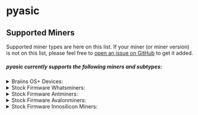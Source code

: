 # pyasic
## Supported Miners

Supported miner types are here on this list.  If your miner (or miner version) is not on this list, please feel free to [open an issue on GitHub](https://github.com/UpstreamData/pyasic/issues) to get it added.

##### pyasic currently supports the following miners and subtypes:
<style>
details {
    margin:0px;
    padding-top:0px;
    padding-bottom:0px;
}
</style>
<details style="margin:0px; padding-top:0px; padding-bottom:0px;">
<summary>Braiins OS+ Devices:</summary>
    <ul>
        <details>
            <summary>X19 Series:</summary>
                <ul>
                    <li><a href="../antminer/X19#s19-bos">S19</a></li>
                    <li><a href="../antminer/X19#s19-pro-bos">S19 Pro</a></li>
                    <li><a href="../antminer/X19#s19j-bos">S19j</a></li>
                    <li><a href="../antminer/X19#s19j-pro-bos">S19j Pro</a></li>
                    <li><a href="../antminer/X19#t19-bos">T19</a></li>
                </ul>
        </details>
        <details>
            <summary>X17 Series:</summary>
                <ul>
                    <li><a href="../antminer/X17#s17-bos">S17</a></li>
                    <li><a href="../antminer/X17#s17-plus-bos">S17+</a></li>
                    <li><a href="../antminer/X17#s17-pro-bos">S17 Pro</a></li>
                    <li><a href="../antminer/X17#s17e-bos">S17e</a></li>
                    <li><a href="../antminer/X17#t17-bos">T17</a></li>
                    <li><a href="../antminer/X17#t17-plus-bos">T17+</a></li>
                    <li><a href="../antminer/X17#t17e-bos">T17e</a></li>
                </ul>
        </details>
        <details>
            <summary>X9 Series:</summary>
                <ul>
                    <li><a href="../antminer/X9#s9-bos">S9</a></li>
                    <li><a href="../antminer/X9#s9-bos">S9i</a></li>
                    <li><a href="../antminer/X9#s9-bos">S9j</a></li>
                </ul>
        </details>
    </ul>
</details>
<details>
<summary>Stock Firmware Whatsminers:</summary>
    <ul>
        <details>
        <summary>M5X Series:</summary>
            <ul>
                <details>
                    <summary><a href="../whatsminer/M5X/#m50">M50</a></summary>
                        <ul>
                            <li><a href="../whatsminer/M5X/#m50vh50">VH50</a></li>
                        </ul>
                </details>
            </ul>
        </details>
        <details>
        <summary>M3X Series:</summary>
            <ul>
                <details>
                    <summary><a href="../whatsminer/M3X/#m30s">M30S</a></summary>
                        <ul>
                            <li><a href="../whatsminer/M3X/#m30sve10">VE10</a></li>
                            <li><a href="../whatsminer/M3X/#m30svg20">VG20</a></li>
                            <li><a href="../whatsminer/M3X/#m30sve20">VE20</a></li>
                            <li><a href="../whatsminer/M3X/#m30sv50">V50</a></li>
                        </ul>
                </details>
                <details>
                    <summary><a href="../whatsminer/M3X/#m30s_1">M30S+</a></summary>
                        <ul>
                            <li><a href="../whatsminer/M3X/#m30svf20">VF20</a></li>
                            <li><a href="../whatsminer/M3X/#m30sve40">VE40</a></li>
                            <li><a href="../whatsminer/M3X/#m30svg60">VG60</a></li>
                        </ul>
                </details>
                <details>
                    <summary><a href="../whatsminer/M3X/#m30s_2">M30S++</a></summary>
                        <ul>
                            <li><a href="../whatsminer/M3X/#m30svg30">VG30</a></li>
                            <li><a href="../whatsminer/M3X/#m30svg40">VG40</a></li>
                            <li><a href="../whatsminer/M3X/#m30svh60">VH60</a></li>
                        </ul>
                </details>
                <details>
                    <summary><a href="../whatsminer/M3X/#m31s">M31S</a></summary>
                    <summary><a href="../whatsminer/M3X/#m31sv10">M31SV10</a></summary>
                    <summary><a href="../whatsminer/M3X/#m31sv20">M31SV20</a></summary>
                    <summary><a href="../whatsminer/M3X/#m31sv60">M31SV60</a></summary>
                    <summary><a href="../whatsminer/M3X/#m31sv70">M31SV70</a></summary>
                </details>
                <details>
                    <summary><a href="../whatsminer/M3X/#m31s_1">M31S+</a></summary>
                        <ul>
                            <li><a href="../whatsminer/M3X/#m31sve20">VE20</a></li>
                            <li><a href="../whatsminer/M3X/#m31sv30">V30</a></li>
                            <li><a href="../whatsminer/M3X/#m31sv40">V40</a></li>
                            <li><a href="../whatsminer/M3X/#m31sv60">V60</a></li>
                            <li><a href="../whatsminer/M3X/#m31sv80">V80</a></li>
                            <li><a href="../whatsminer/M3X/#m31sv90">V90</a></li>
                        </ul>
                </details>
                <details>
                    <summary><a href="../whatsminer/M3X/#m32">M32</a></summary>
                        <ul>
                            <li><a href="../whatsminer/M3X/#m32v20">V20</a></li>
                        </ul>
                </details>
                <details>
                    <summary><a href="../whatsminer/M3X/#m32s">M32S</a></summary>
                </details>
                <details>
                    <summary><a href="../whatsminer/M3X/#m34s">M34S+</a></summary>
                        <ul>
                            <li><a href="../whatsminer/M3X/#m34sve10">VE10</a></li>
                        </ul>
                </details>
            </ul>
        </details>
        <details>
        <summary>M2X Series:</summary>
            <ul>
                <details>
                    <summary><a href="../whatsminer/M2X/#m20">M20</a></summary>
                        <ul>
                            <li><a href="../whatsminer/M2X/#m20v10">V10</a></li>
                        </ul>
                </details>
                <details>
                    <summary><a href="../whatsminer/M2X/#m20s">M20S</a></summary>
                        <ul>
                            <li><a href="../whatsminer/M2X/#m20sv10">V10</a></li>
                            <li><a href="../whatsminer/M2X/#m20sv20">V20</a></li>
                        </ul>
                </details>
                <details>
                    <summary><a href="../whatsminer/M2X/#m20s_1">M20S+</a></summary>
                </details>
                <details>
                    <summary><a href="../whatsminer/M2X/#m21">M21</a></summary>
                </details>
                <details>
                    <summary><a href="../whatsminer/M2X/#m21s">M21S</a></summary>
                        <ul>
                            <li><a href="../whatsminer/M2X/#m21sv20">V20</a></li>
                            <li><a href="../whatsminer/M2X/#m21sv60">V60</a></li>
                        </ul>
                </details>
                <details>
                    <summary><a href="../whatsminer/M2X/#m21s_1">M21S+</a></summary>
                </details>
            </ul>
        </details>
    </ul>
</details>
<details>
<summary>Stock Firmware Antminers:</summary>
    <ul>
        <details>
        <summary>X19 Series:</summary>
            <ul>
                <li><a href="../antminer/X19/#s19">S19</a></li>
                <li><a href="../antminer/X19/#s19-pro">S19 Pro</a></li>
                <li><a href="../antminer/X19/#s19a">S19a</a></li>
                <li><a href="../antminer/X19/#s19j">S19j</a></li>
                <li><a href="../antminer/X19/#s19j-pro">S19j Pro</a></li>
                <li><a href="../antminer/X19/#s19-xp">S19 XP</a></li>
                <li><a href="../antminer/X19/#t19">T19</a></li>
            </ul>
        </details>
        <details>
        <summary>X17 Series:</summary>
            <ul>
                <li><a href="../antminer/X17/#s17">S17</a></li>
                <li><a href="../antminer/X17/#s17_1">S17+</a></li>
                <li><a href="../antminer/X17/#s17-pro">S17 Pro</a></li>
                <li><a href="../antminer/X17/#s17e">S17e</a></li>
                <li><a href="../antminer/X17/#t17">T17</a></li>
                <li><a href="../antminer/X17/#t17_1">T17+</a></li>
                <li><a href="../antminer/X17/#t17e">T17e</a></li>
            </ul>
        </details>
        <details>
        <summary>X9 Series:</summary>
            <ul>
                <li><a href="../antminer/X9/#s9">S9</a></li>
                <li><a href="../antminer/X9/#s9i">S9i</a></li>
                <li><a href="../antminer/X9/#t9">T9</a></li>
            </ul>
        </details>
    </ul>
</details>
<details>
<summary>Stock Firmware Avalonminers:</summary>
    <ul>
        <details>
        <summary>A7X Series:</summary>
            <ul>
                <li><a href="../avalonminer/A7X/#a721">A721</a></li>
                <li><a href="../avalonminer/A7X/#a741">A741</a></li>
                <li><a href="../avalonminer/A7X/#a761">A761</a></li>
            </ul>
        </details>
        <details>
        <summary>A8X Series:</summary>
            <ul>
                <li><a href="../avalonminer/A8X/#a821">A821</a></li>
                <li><a href="../avalonminer/A8X/#a841">A841</a></li>
                <li><a href="../avalonminer/A8X/#a851">A851</a></li>
            </ul>
        </details>
        <details>
        <summary>A9X Series:</summary>
            <ul>
                <li><a href="../avalonminer/A9X/#a921">A921</a></li>
            </ul>
        </details>
        <details>
        <summary>A10X Series:</summary>
            <ul>
                <li><a href="../avalonminer/A10X/#a1026">A1026</a></li>
                <li><a href="../avalonminer/A10X/#a1047">A1047</a></li>
                <li><a href="../avalonminer/A10X/#a1066">A1066</a></li>
            </ul>
        </details>
    </ul>
</details>
<details>
<summary>Stock Firmware Innosilicon Miners:</summary>
    <ul>
        <details>
        <summary>T3X Series:</summary>
            <ul>
                <li><a href="../innosilicon/T3X/#t3h">T3H+</a></li>
            </ul>
        </details>
    </ul>
</details>
